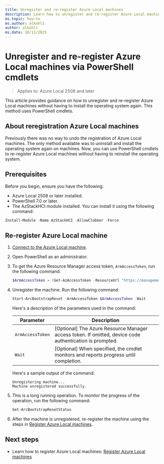 ```yaml
---
title: Unregister and re-register Azure Local machines
description: Learn how to unregister and re-register Azure Local machines without having to install the operating system again.
ms.topic: how-to
ms.author: alkohli
author: alkohli
ms.date: 10/11/2025
---
```



# Unregister and re-register Azure Local machines via PowerShell cmdlets

> Applies to: Azure Local 2508 and later

This article provides guidance on how to unregister and re-register Azure Local machines without having to install the operating system again. This method uses PowerShell cmdlets.


## About reregistration Azure Local machines

Previously there was no way to undo the registration of Azure Local machines. The only method available was to uninstall and install the operating system again on machines. Now, you can use PowerShell cmdlets to re-register Azure Local machines without having to reinstall the operating system.

## Prerequisites

Before you begin, ensure you have the following:

- Azure Local 2508 or later installed.
- PowerShell 7.0 or later.
- The AzStackHCI module installed. You can install it using the following command:

```powershell
Install-Module -Name AzStackHCI -AllowClobber -Force
```

## Re-register Azure Local machine

1. [Connect to the Azure Local machine](../manage/azure-arc-vm-management-prerequisites.md#connect-to-the-system-directly).

1. Open PowerShell as an administrator.

1. To get the Azure Resource Manager access token, `ArmAccessToken`, run the following command:

   ```powershell
   $ArmAccessToken = (Get-AzAccessToken -ResourceUrl "https://management.azure.com/").Token
   ```

1. Unregister the machine. Run the following command:

   ```powershell
   Start-ArcBootstrapReset -ArmAccessToken $ArmAccessToken -Wait
   ```

   Here's a description of the parameters used in the command:
    
   |Parameter  |Description  |
   |---------|---------|
   |`ArmAccessToken`     | [Optional] The Azure Resource Manager access token. If omitted, device code authentication is prompted.     |
   |`Wait`     | [Optional] When specified, the cmdlet monitors and reports progress until completion. |

   Here's a sample output of the command:    

   ```output
   Unregistering machine...
   Machine unregistered successfully.
   ```

1. This is a long running operation. To monitor the progress of the operation, run the following command:

   ```powershell
   Get-ArcBootstrapResetStatus
   ```

1. After the machine is unregistered, re-register the machine using the steps in [Register Azure Local machines](../deploy/deployment-without-azure-arc-gateway.md#register-azure-local-machines).


## Next steps

- Learn how to register Azure Local machines: [Register Azure Local machines](../deploy/deployment-without-azure-arc-gateway.md#register-azure-local-machines)
